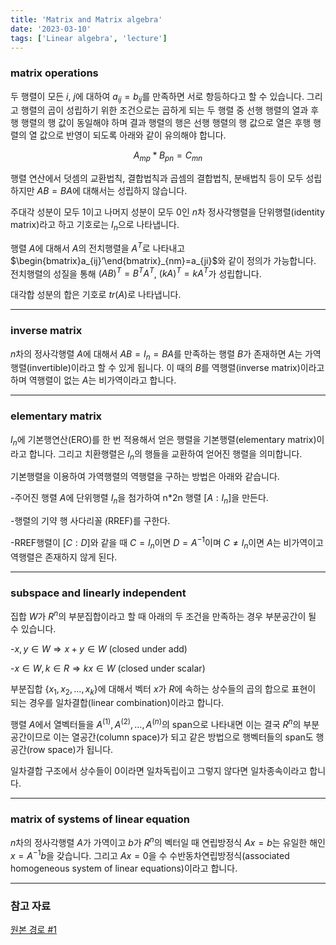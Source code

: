 ```yaml
---
title: 'Matrix and Matrix algebra'
date: '2023-03-10'
tags: ['Linear algebra', 'lecture']
---
```


### matrix operations

두 행렬이 모든 $i$, $j$에 대하여 $a_{ij}$$=b_{ij}$를 만족하면 서로 항등하다고 할 수 있습니다. 그리고 행렬의 곱이 성립하기 위한 조건으로는 곱하게 되는 두 행렬 중 선행 행렬의 열과 후행 행렬의 행 값이 동일해야 하며 결과 행렬의 행은 선행 행렬의 행 값으로 열은 후행 행렬의 열 값으로 반영이 되도록 아래와 같이 유의해야 합니다.

$$
A_{mp}*B_{pn}=C_{mn}
$$

행렬 연산에서 덧셈의 교환법칙, 결합법칙과 곱셈의 결합법칙, 분배법칙 등이 모두 성립하지만 $AB=BA$에 대해서는 성립하지 않습니다.

주대각 성분이 모두 1이고 나머지 성분이 모두 0인 $n$차 정사각행렬을 단위행렬(identity matrix)라고 하고 기호로는 $I_n$으로 나타냅니다.

행렬 $A$에 대해서 $A$의 전치행렬을 $A^T$로 나타내고 $\begin{bmatrix}a_{ij}’\end{bmatrix}_{nm}=a_{ji}$와 같이 정의가 가능합니다. 전치행렬의 성질을 통해 $(AB)^T=B^TA^T$, $(kA)^T=kA^T$가 성립합니다.

대각합 성분의 합은 기호로 $tr(A)$로 나타냅니다.

---

### inverse matrix

$n$차의 정사각행렬 $A$에 대해서 $AB=I_n=BA$를 만족하는 행렬 $B$가 존재하면 $A$는 가역행렬(invertible)이라고 할 수 있게 됩니다. 이 때의 $B$를 역행렬(inverse matrix)이라고 하며 역행렬이 없는 $A$는 비가역이라고 합니다.

---

### elementary matrix

$I_n$에 기본행연산(ERO)를 한 번 적용해서 얻은 행렬을 기본행렬(elementary matrix)이라고 합니다. 그리고 치환행렬은 $I_n$의 행들을 교환하여 얻어진 행렬을 의미합니다.

기본행렬을 이용하여 가역행렬의 역행렬을 구하는 방법은 아래와 같습니다.

-주어진 행렬 $A$에 단위행렬 $I_n$을 첨가하여 n*2n 행렬 $[A : I_n]$을 만든다.

-행렬의 기약 행 사다리꼴 (RREF)를 구한다.

-RREF행렬이 $[C : D]$와 같을 때 $C=I_n$이면 $D=A^{-1}$이며 $C \ne I_n$이면 $A$는 비가역이고 역행렬은 존재하지 않게 된다.

---

### subspace and linearly independent

집합 $W$가 $R^n$의 부분집합이라고 할 때 아래의 두 조건을 만족하는 경우 부분공간이 될 수 있습니다.

-$x, y \in W \Rightarrow x+y \in W$ (closed under add)

-$x \in W, k \in R \Rightarrow kx \in W$ (closed under scalar)

부분집합 $\{x_1, x_2, …, x_k\}$에 대해서 벡터 $x$가 $R$에 속하는 상수들의 곱의 합으로 표현이 되는 경우를 일차결합(linear combination)이라고 합니다.

행렬 $A$에서 열벡터들을 $A^{(1)}, A^{(2)}, … , A^{(n)}$의 span으로 나타내면 이는 결국 $R^n$의 부분공간이므로 이는 열공간(column space)가 되고 같은 방법으로 행벡터들의 span도 행공간(row space)가 됩니다.

일차결합 구조에서 상수들이 0이라면 일차독립이고 그렇지 않다면 일차종속이라고 합니다.

---

### matrix of systems of linear equation

$n$차의 정사각행렬 $A$가 가역이고 $b$가 $R^n$의 벡터일 때 연립방정식 $Ax=b$는 유일한 해인 $x=A^{-1}b$을 갖습니다. 그리고 $Ax=0$을 수 수반동차연립방정식(associated homogeneous system of linear equations)이라고 합니다.

---

### 참고 자료

[원본 경로 #1](http://matrix.skku.ac.kr/2015-Album/BigBook-LinearAlgebra-2015.pdf)